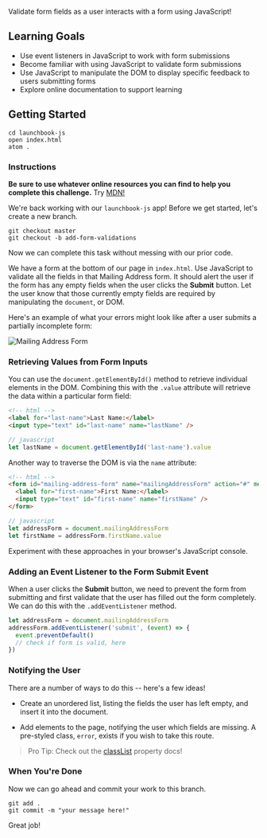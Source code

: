 Validate form fields as a user interacts with a form using JavaScript!

## Learning Goals

* Use event listeners in JavaScript to work with form submissions
* Become familiar with using JavaScript to validate form submissions
* Use JavaScript to manipulate the DOM to display specific feedback to users submitting forms
* Explore online documentation to support learning  

## Getting Started

```no-highlight
cd launchbook-js
open index.html
atom .
```

### Instructions

**Be sure to use whatever online resources you can find to help you complete this challenge.**
Try [MDN!](https://developer.mozilla.org/en-US/docs/Web/JavaScript)

We're back working with our `launchbook-js` app! Before we get started, let's create a new branch.

```no-highlight
git checkout master
git checkout -b add-form-validations
```

Now we can complete this task without messing with our prior code.

We have a form at the bottom of our page in `index.html`. Use JavaScript to validate all the fields in that Mailing Address form. It should alert the user if the form has any empty fields when the user clicks the **Submit** button.
Let the user know that those currently empty fields are required by manipulating the `document`, or DOM.

Here's an example of what your errors might look like after a user submits a partially incomplete form:

![Mailing Address Form](https://s3.amazonaws.com/horizon-production/images/shipping-address-form.png)

### Retrieving Values from Form Inputs

You can use the `document.getElementById()` method to retrieve individual elements in the DOM.
Combining this with the `.value` attribute will retrieve the data within a particular form field:

```html
<!-- html -->
<label for="last-name">Last Name:</label>
<input type="text" id="last-name" name="lastName" />
```
```javascript
// javascript
let lastName = document.getElementById('last-name').value
```

Another way to traverse the DOM is via the `name` attribute:

```html
<!-- html -->
<form id="mailing-address-form" name="mailingAddressForm" action="#" method="post">
  <label for="first-name">First Name:</label>
  <input type="text" id="first-name" name="firstName" />
</form>
```
```javascript
// javascript
let addressForm = document.mailingAddressForm
let firstName = addressForm.firstName.value
```

Experiment with these approaches in your browser's JavaScript console.

### Adding an Event Listener to the Form Submit Event

When a user clicks the **Submit** button, we need to prevent the form from submitting and first validate that the user has filled out the form completely.
We can do this with the `.addEventListener` method.

```javascript
let addressForm = document.mailingAddressForm
addressForm.addEventListener('submit', (event) => {
  event.preventDefault()
  // check if form is valid, here
})
```

### Notifying the User

There are a number of ways to do this -- here's a few ideas!

* Create an unordered list, listing the fields the user has left empty, and insert it into the document.

* Add elements to the page, notifying the user which fields are missing. A pre-styled class, `error`, exists if you wish to take this route.

> Pro Tip: Check out the [classList](https://developer.mozilla.org/en-US/docs/Web/API/Element/classList) property docs!

### When You're Done

Now we can go ahead and commit your work to this branch.

```no-highlight
git add .
git commit -m "your message here!"
```

Great job!
